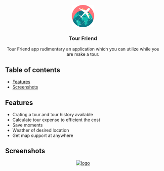 <p align="center">
  <a href="https://github.com/smashiqurrahman/Tour-Friend">
    <img src="./travel.png" alt="logo" width="72" height="72">
  </a>
</p>
<h3 align="center">Tour Friend</h3>
<p align="center">
  Tour Friend app rudimentary an application which you can utilize while you are make a tour.
  </p>

## Table of contents

- [Features](#Features)
- [Screenshots](#Screenshots)


## Features

- Crating a tour and tour history available
- Calculate tour expense to efficient the cost
- Save moments
- Weather of desired location
- Get map support at anywhere

## Screenshots

<p align="center">
  <a href="https://github.com/smashiqurrahman/Tour-Friend">
    <img src="./one.png" alt="logo" width="72" height="72">
  </a>
</p>
